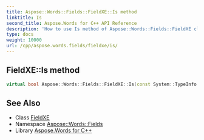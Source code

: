 ```yaml
---
title: Aspose::Words::Fields::FieldXE::Is method
linktitle: Is
second_title: Aspose.Words for C++ API Reference
description: 'How to use Is method of Aspose::Words::Fields::FieldXE class in C++.'
type: docs
weight: 10000
url: /cpp/aspose.words.fields/fieldxe/is/
---
```

## FieldXE::Is method




```cpp
virtual bool Aspose::Words::Fields::FieldXE::Is(const System::TypeInfo &target) const override
```

## See Also

* Class [FieldXE](../)
* Namespace [Aspose::Words::Fields](../../)
* Library [Aspose.Words for C++](../../../)
